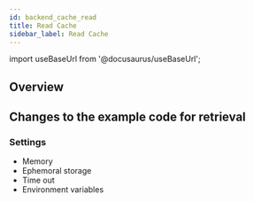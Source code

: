 ```yaml
---
id: backend_cache_read
title: Read Cache
sidebar_label: Read Cache
---
```


import useBaseUrl from '@docusaurus/useBaseUrl'; 


## Overview


## Changes to the example code for retrieval


### Settings
- Memory
- Ephemoral storage
- Time out
- Environment variables

